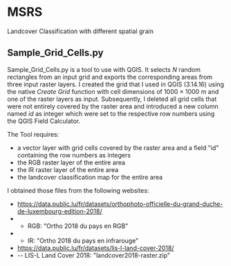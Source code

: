 # MSRS
Landcover Classification with different spatial grain

## Sample_Grid_Cells.py
Sample_Grid_Cells.py is a tool to use with QGIS. It selects *N* random rectangles from an input grid and exports the corresponding areas from three input raster layers. I created the grid that I used in QGIS (3.14.16) using the native *Create Grid* function with cell dimensions of 1000 × 1000 m and one of the raster layers as input. Subsequently, I deleted all grid cells that were not entirely covered by the raster area and introduced a new column named *id* as integer which were set to the respective row numbers using the QGIS Field Calculator.

The Tool requires:
- a vector layer with grid cells covered by the raster area and a field "id" containing the row numbers as integers
- the RGB raster layer of the entire area
- the IR raster layer of the entire area
- the landcover classification map for the entire area

I obtained those files from the following websites:
- https://data.public.lu/fr/datasets/orthophoto-officielle-du-grand-duche-de-luxembourg-edition-2018/
- - RGB: "Ortho 2018 du pays en RGB"
- - IR: "Ortho 2018 du pays en infrarouge"
- https://data.public.lu/fr/datasets/lis-l-land-cover-2018/
- -- LIS-L Land Cover 2018: "landcover2018-raster.zip"
